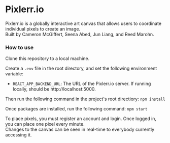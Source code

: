 # Pixlerr.io
Pixlerr.io is a globally interactive art canvas that allows users to coordinate individual pixels to create an image.  
Built by Cameron McGiffert, Seena Abed, Jun Liang, and Reed Marohn. 

### How to use
Clone this repository to a local machine.  

Create a `.env` file in the root directory, and set the following environment variable:
* `REACT_APP_BACKEND_URL`: The URL of the Pixlerr.io server.  If running locally, should be http://localhost:5000.

Then run the following command in the project's root directiory:
```npm install```    

Once packages are installed, run the following command:
```npm start```    
    
To place pixels, you must register an account and login. Once logged in, you can place one pixel every minute.  
Changes to the canvas can be seen in real-time to everybody currently accessing it. 
